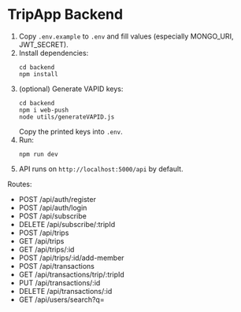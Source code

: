 # TripApp Backend

1. Copy `.env.example` to `.env` and fill values (especially MONGO_URI, JWT_SECRET).
2. Install dependencies:
   ```
   cd backend
   npm install
   ```
3. (optional) Generate VAPID keys:
   ```
   cd backend
   npm i web-push
   node utils/generateVAPID.js
   ```
   Copy the printed keys into `.env`.
4. Run:
   ```
   npm run dev
   ```
5. API runs on `http://localhost:5000/api` by default.

Routes:
- POST /api/auth/register
- POST /api/auth/login
- POST /api/subscribe
- DELETE /api/subscribe/:tripId
- POST /api/trips
- GET /api/trips
- GET /api/trips/:id
- POST /api/trips/:id/add-member
- POST /api/transactions
- GET /api/transactions/trip/:tripId
- PUT /api/transactions/:id
- DELETE /api/transactions/:id
- GET /api/users/search?q=
